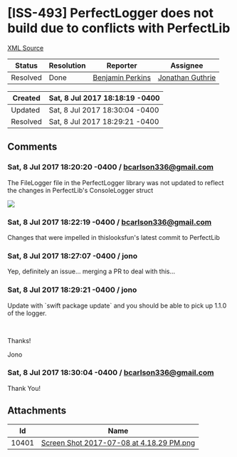 # [ISS-493] PerfectLogger does not build due to conflicts with PerfectLib

[XML Source](./xml/ISS-493.xml)
<p></p>





Status|Resolution|Reporter|Assignee
------|----------|--------|--------
Resolved|Done|[Benjamin Perkins](bcarlson336@gmail.com)|[Jonathan Guthrie]($jono)





Created|Sat, 8 Jul 2017 18:18:19 -0400
-------|--------------
Updated|Sat, 8 Jul 2017 18:30:04 -0400
Resolved|Sat, 8 Jul 2017 18:29:21 -0400


## Comments




### Sat, 8 Jul 2017 18:20:20 -0400 / bcarlson336@gmail.com 

<p><p>The FileLogger file in the PerfectLogger library was not updated to reflect the changes in PerfectLib's ConsoleLogger struct</p>

<p><span class="image-wrap" style=""><a id="10401_thumb" href="http://jira.perfect.org:8080/secure/attachment/10401/10401_Screen+Shot+2017-07-08+at+4.18.29+PM.png" title="Screen Shot 2017-07-08 at 4.18.29 PM.png" file-preview-type="image" file-preview-id="10401" file-preview-title="Screen Shot 2017-07-08 at 4.18.29 PM.png"><img src="http://jira.perfect.org:8080/secure/thumbnail/10401/_thumb_10401.png" style="border: 0px solid black" /></a></span></p></p>


### Sat, 8 Jul 2017 18:22:19 -0400 / bcarlson336@gmail.com 

<p><p>Changes that were impelled in thislooksfun's latest commit to PerfectLib</p></p>


### Sat, 8 Jul 2017 18:27:07 -0400 / jono 

<p><p>Yep, definitely an issue... merging a PR to deal with this...</p></p>


### Sat, 8 Jul 2017 18:29:21 -0400 / jono 

<p><p>Update with `swift package update` and you should be able to pick up 1.1.0 of the logger.</p>

<p> </p>

<p>Thanks!</p>

<p>Jono</p></p>


### Sat, 8 Jul 2017 18:30:04 -0400 / bcarlson336@gmail.com 

<p><p>Thank You!</p></p>

## Attachments





Id|Name
------|------------
10401|[Screen Shot 2017-07-08 at 4.18.29 PM.png](../attachment/10401/Screen+Shot+2017-07-08+at+4.18.29+PM.png)

